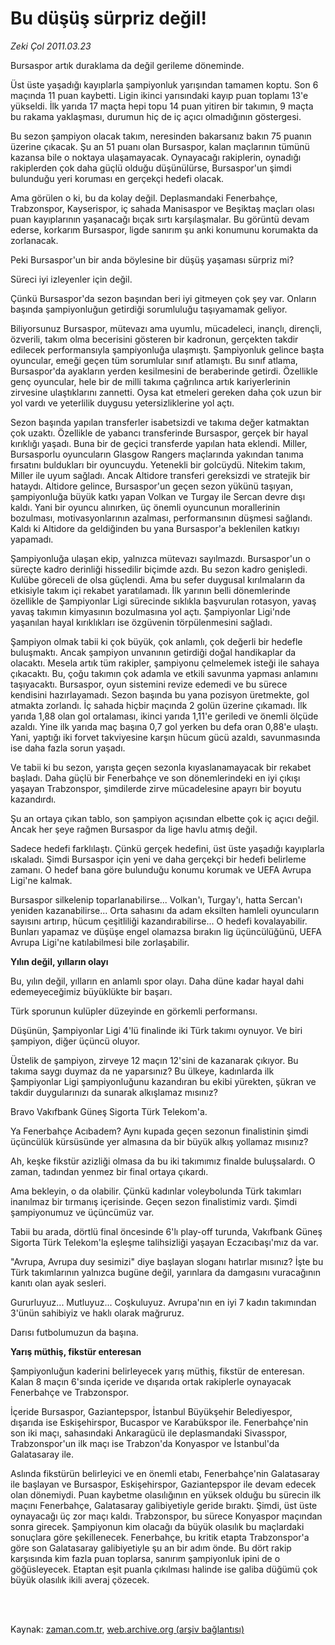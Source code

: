 # Bu düşüş sürpriz değil!

*Zeki Çol 2011.03.23*

<td class="columnist-detail">
<p>Bursaspor artık duraklama da değil gerileme döneminde.</p>
<p>
<div id="haberMetinDiv">
<p>Üst üste yaşadığı kayıplarla şampiyonluk yarışından tamamen koptu. Son 6 maçında 11 puan kaybetti. Ligin ikinci yarısındaki kayıp puan toplamı 13'e yükseldi. İlk yarıda 17 maçta hepi topu 14 puan yitiren bir takımın, 9 maçta bu rakama yaklaşması, durumun hiç de iç açıcı olmadığının göstergesi.
<p>Bu sezon şampiyon olacak takım, neresinden bakarsanız bakın 75 puanın üzerine çıkacak. Şu an 51 puanı olan Bursaspor, kalan maçlarının tümünü kazansa bile o noktaya ulaşamayacak. Oynayacağı rakiplerin, oynadığı rakiplerden çok daha güçlü olduğu düşünülürse, Bursaspor'un şimdi bulunduğu yeri koruması en gerçekçi hedefi olacak.
<p>Ama görülen o ki, bu da kolay değil. Deplasmandaki Fenerbahçe, Trabzonspor, Kayserispor, iç sahada Manisaspor ve Beşiktaş maçları olası puan kayıplarının yaşanacağı bıçak sırtı karşılaşmalar. Bu görüntü devam ederse, korkarım Bursaspor, ligde sanırım şu anki konumunu korumakta da zorlanacak.
<p>Peki Bursaspor'un bir anda böylesine bir düşüş yaşaması sürpriz mi?
<p>Süreci iyi izleyenler için değil.
<p>Çünkü Bursaspor'da sezon başından beri iyi gitmeyen çok şey var. Onların başında şampiyonluğun getirdiği sorumluluğu taşıyamamak geliyor.
<p>Biliyorsunuz Bursaspor, mütevazı ama uyumlu, mücadeleci, inançlı, dirençli, özverili, takım olma becerisini gösteren bir kadronun, gerçekten takdir edilecek performansıyla şampiyonluğa ulaşmıştı. Şampiyonluk gelince başta oyuncular, emeği geçen tüm sorumlular sınıf atlamıştı. Bu sınıf atlama, Bursaspor'da ayakların yerden kesilmesini de beraberinde getirdi. Özellikle genç oyuncular, hele bir de milli takıma çağrılınca artık kariyerlerinin zirvesine ulaştıklarını zannetti. Oysa kat etmeleri gereken daha çok uzun bir yol vardı ve yeterlilik duygusu yetersizliklerine yol açtı.
<p>Sezon başında yapılan transferler isabetsizdi ve takıma değer katmaktan çok uzaktı. Özellikle de yabancı transferinde Bursaspor, gerçek bir hayal kırıklığı yaşadı. Buna bir de geçici transferde yapılan hata eklendi. Miller, Bursasporlu oyuncuların Glasgow Rangers maçlarında yakından tanıma fırsatını buldukları bir oyuncuydu. Yetenekli bir golcüydü. Nitekim takım, Miller ile uyum sağladı. Ancak Altidore transferi gereksizdi ve stratejik bir hataydı. Altidore gelince, Bursaspor'un geçen sezon yükünü taşıyan, şampiyonluğa büyük katkı yapan Volkan ve Turgay ile Sercan devre dışı kaldı. Yani bir oyuncu alınırken, üç önemli oyuncunun morallerinin bozulması, motivasyonlarının azalması, performansının düşmesi sağlandı. Kaldı ki Altidore da geldiğinden bu yana Bursaspor'a beklenilen katkıyı yapamadı.
<p>Şampiyonluğa ulaşan ekip, yalnızca mütevazı sayılmazdı. Bursaspor'un o süreçte kadro derinliği hissedilir biçimde azdı. Bu sezon kadro genişledi. Kulübe göreceli de olsa güçlendi. Ama bu sefer duygusal kırılmaların da etkisiyle takım içi rekabet yaratılamadı. İlk yarının belli dönemlerinde özellikle de Şampiyonlar Ligi sürecinde sıklıkla başvurulan rotasyon, yavaş yavaş takımın kimyasının bozulmasına yol açtı. Şampiyonlar Ligi'nde yaşanılan hayal kırıklıkları ise özgüvenin törpülenmesini sağladı.
<p>Şampiyon olmak tabii ki çok büyük, çok anlamlı, çok değerli bir hedefle buluşmaktı. Ancak şampiyon unvanının getirdiği doğal handikaplar da olacaktı. Mesela artık tüm rakipler, şampiyonu çelmelemek isteği ile sahaya çıkacaktı. Bu, çoğu takımın çok adamla ve etkili savunma yapması anlamını taşıyacaktı. Bursaspor, oyun sistemini revize edemedi ve bu sürece kendisini hazırlayamadı. Sezon başında bu yana pozisyon üretmekte, gol atmakta zorlandı. İç sahada hiçbir maçında 2 golün üzerine çıkamadı. İlk yarıda 1,88 olan gol ortalaması, ikinci yarıda 1,11'e geriledi ve önemli ölçüde azaldı. Yine ilk yarıda maç başına 0,7 gol yerken bu defa oran 0,88'e ulaştı. Yani, yaptığı iki forvet takviyesine karşın hücum gücü azaldı, savunmasında ise daha fazla sorun yaşadı.
<p>Ve tabii ki bu sezon, yarışta geçen sezonla kıyaslanamayacak bir rekabet başladı. Daha güçlü bir Fenerbahçe ve son dönemlerindeki en iyi çıkışı yaşayan Trabzonspor, şimdilerde zirve mücadelesine apayrı bir boyutu kazandırdı.
<p>Şu an ortaya çıkan tablo, son şampiyon açısından elbette çok iç açıcı değil. Ancak her şeye rağmen Bursaspor da lige havlu atmış değil.
<p>Sadece hedefi farklılaştı. Çünkü gerçek hedefini, üst üste yaşadığı kayıplarla ıskaladı. Şimdi Bursaspor için yeni ve daha gerçekçi bir hedefi belirleme zamanı. O hedef bana göre bulunduğu konumu korumak ve UEFA Avrupa Ligi'ne kalmak.
<p>Bursaspor silkelenip toparlanabilirse... Volkan'ı, Turgay'ı, hatta Sercan'ı yeniden kazanabilirse... Orta sahasını da adam eksilten hamleli oyuncuların sayısını artırıp, hücum çeşitliliği kazandırabilirse... O hedefi kovalayabilir. Bunları yapamaz ve düşüşe engel olamazsa bırakın lig üçüncülüğünü, UEFA Avrupa Ligi'ne katılabilmesi bile zorlaşabilir.
<p><b>Yılın değil, yılların olayı</b>
<p>Bu, yılın değil, yılların en anlamlı spor olayı. Daha düne kadar hayal dahi edemeyeceğimiz büyüklükte bir başarı.
<p>Türk sporunun kulüpler düzeyinde en görkemli performansı.
<p>Düşünün, Şampiyonlar Ligi 4'lü finalinde iki Türk takımı oynuyor. Ve biri şampiyon, diğer üçüncü oluyor.
<p>Üstelik de şampiyon, zirveye 12 maçın 12'sini de kazanarak çıkıyor. Bu takıma saygı duymaz da ne yaparsınız? Bu ülkeye, kadınlarda ilk Şampiyonlar Ligi şampiyonluğunu kazandıran bu ekibi yürekten, şükran ve takdir duygularınızı da sunarak alkışlamaz mısınız?
<p>Bravo Vakıfbank Güneş Sigorta Türk Telekom'a.
<p>Ya Fenerbahçe Acıbadem? Aynı kupada geçen sezonun finalistinin şimdi üçüncülük kürsüsünde yer almasına da bir büyük alkış yollamaz mısınız?
<p>Ah, keşke fikstür azizliği olmasa da bu iki takımımız finalde buluşsalardı. O zaman, tadından yenmez bir final ortaya çıkardı.
<p>Ama bekleyin, o da olabilir. Çünkü kadınlar voleybolunda Türk takımları inanılmaz bir tırmanış içerisinde. Geçen sezon finalistimiz vardı. Şimdi şampiyonumuz ve üçüncümüz var.
<p>Tabii bu arada, dörtlü final öncesinde 6'lı play-off turunda, Vakıfbank Güneş Sigorta Türk Telekom'la eşleşme talihsizliği yaşayan Eczacıbaşı'mız da var.
<p>"Avrupa, Avrupa duy sesimizi" diye başlayan sloganı hatırlar mısınız? İşte bu Türk takımlarının yalnızca bugüne değil, yarınlara da damgasını vuracağının kanıtı olan ayak sesleri.
<p>Gururluyuz... Mutluyuz... Coşkuluyuz. Avrupa'nın en iyi 7 kadın takımından 3'ünün sahibiyiz ve haklı olarak mağruruz.
<p>Darısı futbolumuzun da başına. 
<p><b>Yarış müthiş, fikstür enteresan</b>
<p>Şampiyonluğun kaderini belirleyecek yarış müthiş, fikstür de enteresan. Kalan 8 maçın 6'sında içeride ve dışarıda ortak rakiplerle oynayacak Fenerbahçe ve Trabzonspor.
<p>İçeride Bursaspor, Gaziantepspor, İstanbul Büyükşehir Belediyespor, dışarıda ise Eskişehirspor, Bucaspor ve Karabükspor ile. Fenerbahçe'nin son iki maçı, sahasındaki Ankaragücü ile deplasmandaki Sivasspor, Trabzonspor'un ilk maçı ise Trabzon'da Konyaspor ve İstanbul'da Galatasaray ile.
<p>Aslında fikstürün belirleyici ve en önemli etabı, Fenerbahçe'nin Galatasaray ile başlayan ve Bursaspor, Eskişehirspor, Gaziantepspor ile devam edecek olan dönemiydi. Puan kaybetme olasılığının en yüksek olduğu bu sürecin ilk maçını Fenerbahçe, Galatasaray galibiyetiyle geride bıraktı. Şimdi, üst üste oynayacağı üç zor maçı kaldı. Trabzonspor, bu sürece Konyaspor maçından sonra girecek. Şampiyonun kim olacağı da büyük olasılık bu maçlardaki sonuçlara göre şekillenecek. Fenerbahçe, bu kritik etapta Trabzonspor'a göre son Galatasaray galibiyetiyle şu an bir adım önde. Bu dört rakip karşısında kim fazla puan toplarsa, sanırım şampiyonluk ipini de o göğüsleyecek. Etaptan eşit puanla çıkılması halinde ise galiba düğümü çok büyük olasılık ikili averaj çözecek. </p></p></p></p></p></p></p></p></p></p></p></p></p></p></p></p></p></p></p></p></p></p></p></p></p></p></p></p></p></p></p></div>
</p>


<p><br>
		 </br></p></td>

Kaynak: [zaman.com.tr](http://zaman.com.tr/yazar.do?yazino=1111347), [web.archive.org (arşiv bağlantısı)](http://web.archive.org/web/20110324171727/http://zaman.com.tr:80/yazar.do?yazino=1111347)

